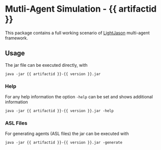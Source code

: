 # Mutli-Agent Simulation - {{ artifactid }}

This package contains a full working scenario of [LightJason](http://lightjason.org) multi-agent framework.

## Usage

The jar file can be executed directly, with

```
java -jar {{ artifactid }}-{{ version }}.jar
```

### Help

For any help information the option ```-help``` can be set and shows additional information

```
java -jar {{ artifactid }}-{{ version }}.jar -help
```

### ASL Files

For generating agents (ASL files) the jar can be executed with

```
java -jar {{ artifactid }}-{{ version }}.jar -generate
```

